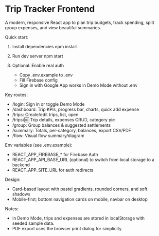 # Trip Tracker Frontend

A modern, responsive React app to plan trip budgets, track spending, split group expenses, and view beautiful summaries.

Quick start:
1) Install dependencies
   npm install

2) Run dev server
   npm start

3) Optional: Enable real auth
   - Copy .env.example to .env
   - Fill Firebase config
   - Sign in with Google
   App works in Demo Mode without .env

Key routes:
- /login: Sign in or toggle Demo Mode
- /dashboard: Trip KPIs, progress bar, charts, quick add expense
- /trips: Create/edit trips, list, open
- /trips/:id: Trip details, expenses CRUD, category pie
- /group: Group balances & suggested settlements
- /summary: Totals, per-category, balances, export CSV/PDF
- /flow: Visual flow summary/diagram

Env variables (see .env.example):
- REACT_APP_FIREBASE_* for Firebase Auth
- REACT_APP_API_BASE_URL (optional) to switch from local storage to a backend
- REACT_APP_SITE_URL for auth redirects

Design:
- Card-based layout with pastel gradients, rounded corners, and soft shadows
- Mobile-first; bottom navigation cards on mobile, navbar on desktop

Notes:
- In Demo Mode, trips and expenses are stored in localStorage with seeded sample data.
- PDF export uses the browser print dialog for simplicity.
